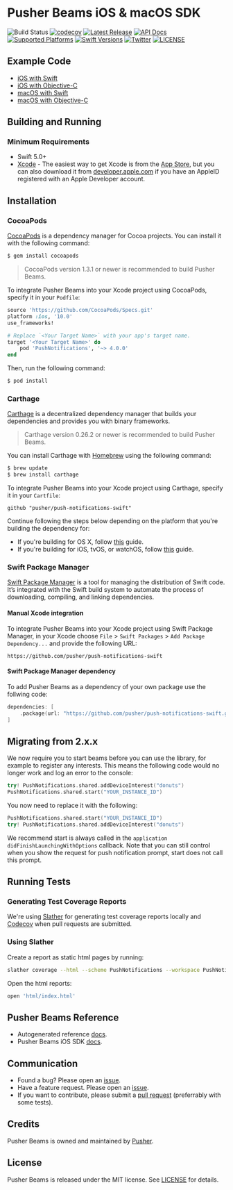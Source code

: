 # Pusher Beams iOS & macOS SDK

![Build Status](https://app.bitrise.io/app/2798096bb06e322f/status.svg?token=GHiO2KcqAY_UDS8g8M-f5g)
[![codecov](https://codecov.io/gh/pusher/push-notifications-swift/branch/master/graph/badge.svg)](https://codecov.io/gh/pusher/push-notifications-swift)
[![Latest Release](https://img.shields.io/github/v/release/pusher/push-notifications-swift)](https://github.com/pusher/push-notifications-swift/releases)
[![API Docs](https://img.shields.io/badge/Docs-here!-lightgrey)](https://pusher.github.io/push-notifications-server-swift/)
[![Supported Platforms](https://img.shields.io/endpoint?url=https%3A%2F%2Fswiftpackageindex.com%2Fapi%2Fpackages%2Fpusher%2Fpush-notifications-swift%2Fbadge%3Ftype%3Dplatforms)](https://swiftpackageindex.com/pusher/push-notifications-swift)
[![Swift Versions](https://img.shields.io/endpoint?url=https%3A%2F%2Fswiftpackageindex.com%2Fapi%2Fpackages%2Fpusher%2Fpush-notifications-swift%2Fbadge%3Ftype%3Dswift-versions)](https://swiftpackageindex.com/pusher/push-notifications-swift)
[![Twitter](https://img.shields.io/badge/twitter-@Pusher-blue.svg?style=flat)](http://twitter.com/Pusher)
[![LICENSE](https://img.shields.io/github/license/pusher/push-notifications-swift)](https://github.com/pusher/push-notifications-swift/blob/main/LICENSE)

## Example Code

- [iOS with Swift](https://github.com/pusher/push-notifications-swift/blob/master/push-notifications-ios/push-notifications-ios/AppDelegate.swift)
- [iOS with Objective-C](https://github.com/pusher/push-notifications-swift/blob/master/push-notifications-objc/push-notifications-objc/AppDelegate.m)
- [macOS with Swift](https://github.com/pusher/push-notifications-swift/blob/master/push-notifications-mac/push-notifications-mac/AppDelegate.swift)
- [macOS with Objective-C](https://github.com/pusher/push-notifications-swift/blob/master/push-notifications-mac-objc/push-notifications-mac-objc/AppDelegate.m)

## Building and Running

### Minimum Requirements

- Swift 5.0+
- [Xcode](https://itunes.apple.com/us/app/xcode/id497799835) - The easiest way to get Xcode is from the [App Store](https://itunes.apple.com/us/app/xcode/id497799835?mt=12), but you can also download it from [developer.apple.com](https://developer.apple.com/) if you have an AppleID registered with an Apple Developer account.

## Installation

### CocoaPods

[CocoaPods](http://cocoapods.org) is a dependency manager for Cocoa projects. You can install it with the following command:

```bash
$ gem install cocoapods
```

> CocoaPods version 1.3.1 or newer is recommended to build Pusher Beams.

To integrate Pusher Beams into your Xcode project using CocoaPods, specify it in your `Podfile`:

```ruby
source 'https://github.com/CocoaPods/Specs.git'
platform :ios, '10.0'
use_frameworks!

# Replace `<Your Target Name>` with your app's target name.
target '<Your Target Name>' do
    pod 'PushNotifications', '~> 4.0.0'
end
```

Then, run the following command:

```bash
$ pod install
```

### Carthage

[Carthage](https://github.com/Carthage/Carthage) is a decentralized dependency manager that builds your dependencies and provides you with binary frameworks.

> Carthage version 0.26.2 or newer is recommended to build Pusher Beams.

You can install Carthage with [Homebrew](http://brew.sh/) using the following command:

```bash
$ brew update
$ brew install carthage
```

To integrate Pusher Beams into your Xcode project using Carthage, specify it in your `Cartfile`:

```ogdl
github "pusher/push-notifications-swift"
```

Continue following the steps below depending on the platform that you're building the dependency for:

- If you're building for OS X, follow [this](https://github.com/Carthage/Carthage#if-youre-building-for-os-x) guide.
- If you're building for iOS, tvOS, or watchOS, follow [this](https://github.com/Carthage/Carthage#if-youre-building-for-ios-tvos-or-watchos) guide.

### Swift Package Manager

[Swift Package Manager](https://swift.org/package-manager/)  is a tool for managing the distribution of Swift code. It’s integrated with the Swift build system to automate the process of downloading, compiling, and linking dependencies.


####  Manual Xcode integration

To integrate Pusher Beams into your Xcode project using Swift Package Manager, in your Xcode choose `File` > `Swift Packages` > `Add Package Dependency...`  and provide the following URL:

```
https://github.com/pusher/push-notifications-swift
```

####  Swift Package Manager dependency

To add Pusher Beams as a dependency of your own package use the follwing code:

```swift
dependencies: [
    .package(url: "https://github.com/pusher/push-notifications-swift.git", from: "4.0.0")
]
```

## Migrating from 2.x.x

We now require you to start beams before you can use the library, for example to register any interests. This means the following code would no longer work and log an error to the console:

```Swift
try! PushNotifications.shared.addDeviceInterest("donuts")
PushNotifications.shared.start("YOUR_INSTANCE_ID")
```

You now need to replace it with the following:

```Swift
PushNotifications.shared.start("YOUR_INSTANCE_ID")
try! PushNotifications.shared.addDeviceInterest("donuts")
```

We recommend start is always called in the `application didFinishLaunchingWithOptions` callback. Note that you can still control when you show the request for push notification prompt, start does not call this prompt.

## Running Tests

### Generating Test Coverage Reports

We're using [Slather](https://github.com/SlatherOrg/slather) for generating test coverage reports locally and [Codecov](https://codecov.io/) when pull requests are submitted.

### Using Slather

Create a report as static html pages by running:

```bash
slather coverage --html --scheme PushNotifications --workspace PushNotifications.xcworkspace/ PushNotifications/PushNotifications.xcodeproj/
```

Open the html reports:

```bash
open 'html/index.html'
```

## Pusher Beams Reference

- Autogenerated reference [docs](https://pusher.github.io/push-notifications-swift/Classes/PushNotifications.html).
- Pusher Beams iOS SDK [docs](https://docs.pusher.com/beams/reference/ios).

## Communication

- Found a bug? Please open an [issue](https://github.com/pusher/push-notifications-swift/issues).
- Have a feature request. Please open an [issue](https://github.com/pusher/push-notifications-swift/issues).
- If you want to contribute, please submit a [pull request](https://github.com/pusher/push-notifications-swift/pulls) (preferrably with some tests).

## Credits

Pusher Beams is owned and maintained by [Pusher](https://pusher.com).

## License

Pusher Beams is released under the MIT license. See [LICENSE](https://github.com/pusher/push-notifications-swift/blob/master/LICENSE) for details.
